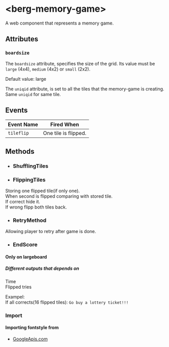 # &lt;berg-memory-game&gt;

A web component that represents a memory game.

## Attributes

### `boardsize`

The `boardsize` attribute, specifies the size of the grid. Its value must be `large` (4x4), `medium` (4x2) or `small` (2x2).

Default value: large

The `uniqid` attribute, is set to all the tiles that the memory-game is creating. Same `uniqid` for same tile.

## Events

| Event Name      | Fired When          |
| --------------- | --------------------|
| `tileflip`      | One tile is flipped.|

## Methods

* ### ShufflingTiles

* ### FlippingTiles

Storing one flipped tile(if only one).  
When second is flipped comparing with stored tile.  
If correct hide it.  
If wrong flipp both tiles back.

* ### RetryMethod

Allowing player to retry after game is done.

* ### EndScore

#### Only on largeboard

##### Different outputs that depends on

Time  
Flipped tries

Exampel:  
If all corrects(16 flipped tiles):
`Go buy a lottery ticket!!!`

### Import

#### Importing fontstyle from

* [GoogleApis.com](https://fonts.googleapis.com/css2?family=Gloria+Hallelujah&display=swap)
